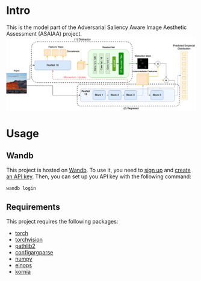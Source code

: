 # Intro
This is the model part of the Adversarial Saliency Aware Image Aesthetic Assessment (ASAIAA) project.
![pipeline of the model](./flow_model.png)
# Usage
## Wandb
This project is hosted on [Wandb](https://wandb.ai/542proj). To use it, you need to [sign up](https://wandb.ai/signup) and [create an API key](https://wandb.ai/settings/api).
Then, you can set up you API key with the following command:
```
wandb login
```
## Requirements
This project requires the following packages:
- [torch](https://pytorch.org/)
- [torchvision](https://pytorch.org/docs/stable/torchvision/)
- [pathlib2](https://pypi.org/project/pathlib2/)
- [configargparse](https://pypi.org/project/configargparse/)
- [numpy](https://pypi.org/project/numpy/)
- [einops](https://pypi.org/project/einops/)
- [kornia](https://pypi.org/project/kornia/)
